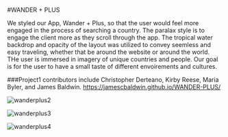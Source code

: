 #WANDER + PLUS

We styled our App, Wander + Plus, so that the user would feel more engaged in the process of  searching a country. The paralax style is to engage the client more as they scroll through the app.
The tropical water backdrop and opacity of the layout was utilized to convey seemless and easy traveling, whether that be around the website or around the world.
THe user is immersed in imagery of unique countries and people. Our goal is for the user to have a small taste of different envoirements and cultures.

###Project1 contributors include Christopher Derteano, Kirby Reese, Maria Byler, and James Baldwin.
https://jamescbaldwin.github.io/WANDER-PLUS/ 


![wanderplus2](https://user-images.githubusercontent.com/70101203/96619197-dcfe8800-12d3-11eb-8a57-79570a8fb9c8.png)


![wanderplus3](https://user-images.githubusercontent.com/70101203/96619364-1636f800-12d4-11eb-9a8a-0d67982f2cfc.png)


![wanderplus4](https://user-images.githubusercontent.com/70101203/96619455-36ff4d80-12d4-11eb-9f83-803d9dfa9b7b.png)
